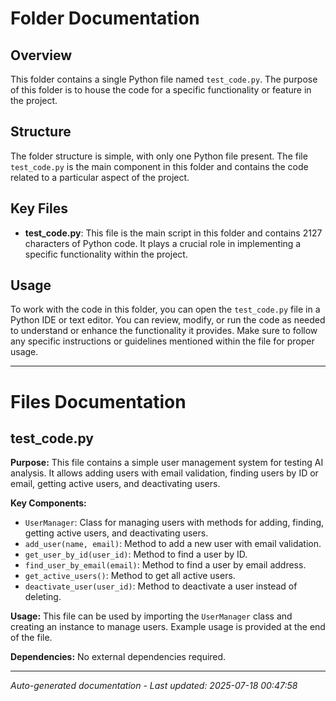 # Folder Documentation

## Overview
This folder contains a single Python file named `test_code.py`. The purpose of this folder is to house the code for a specific functionality or feature in the project.

## Structure
The folder structure is simple, with only one Python file present. The file `test_code.py` is the main component in this folder and contains the code related to a particular aspect of the project.

## Key Files
- **test_code.py**: This file is the main script in this folder and contains 2127 characters of Python code. It plays a crucial role in implementing a specific functionality within the project.

## Usage
To work with the code in this folder, you can open the `test_code.py` file in a Python IDE or text editor. You can review, modify, or run the code as needed to understand or enhance the functionality it provides. Make sure to follow any specific instructions or guidelines mentioned within the file for proper usage.

---

# Files Documentation

## test_code.py

**Purpose:** This file contains a simple user management system for testing AI analysis. It allows adding users with email validation, finding users by ID or email, getting active users, and deactivating users.

**Key Components:**
- `UserManager`: Class for managing users with methods for adding, finding, getting active users, and deactivating users.
- `add_user(name, email)`: Method to add a new user with email validation.
- `get_user_by_id(user_id)`: Method to find a user by ID.
- `find_user_by_email(email)`: Method to find a user by email address.
- `get_active_users()`: Method to get all active users.
- `deactivate_user(user_id)`: Method to deactivate a user instead of deleting.

**Usage:** This file can be used by importing the `UserManager` class and creating an instance to manage users. Example usage is provided at the end of the file.

**Dependencies:** No external dependencies required.

---
*Auto-generated documentation - Last updated: 2025-07-18 00:47:58*
